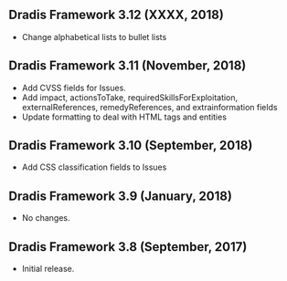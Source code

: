 ## Dradis Framework 3.12 (XXXX, 2018)

* Change alphabetical lists to bullet lists

## Dradis Framework 3.11 (November, 2018) ##

*   Add CVSS fields for Issues.
*   Add impact, actionsToTake, requiredSkillsForExploitation, externalReferences, remedyReferences, and extrainformation fields
*   Update formatting to deal with HTML tags and entities

## Dradis Framework 3.10 (September, 2018) ##

*  Add CSS classification fields to Issues

## Dradis Framework 3.9 (January, 2018) ##

*   No changes.

## Dradis Framework 3.8 (September, 2017) ##

*   Initial release.
